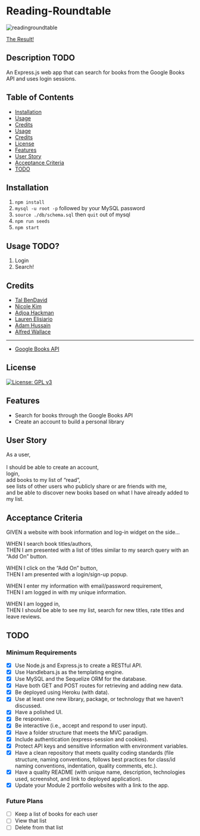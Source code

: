 # Reading-Roundtable

![readingroundtable](https://img.shields.io/badge/Reading-Roundtable-red)

[The Result!](https://reading-roundtable-a1d1097f86e5.herokuapp.com/)

## Description TODO

An Express.js web app that can search for books from the Google Books API and uses login sessions.


## Table of Contents

- [Installation](#installation)
- [Usage](#usage)
- [Credits](#credits)
- [Usage](#usage)
- [Credits](#credits)
- [License](#license)
- [Features](#features)
- [User Story](#user-story)
- [Acceptance Criteria](#acceptance-criteria)
- [TODO](#todo)


## Installation

1. `npm install`
2. `mysql -u root -p` followed by your MySQL password
3. `source ./db/schema.sql` then `quit` out of mysql
4. `npm run seeds`
5. `npm start`


## Usage TODO?

1. Login
2. Search!

## Credits

- [Tal BenDavid](https://github.com/talbdbd)
- [Nicole Kim](https://github.com/nicolehekim)
- [Adjoa Hackman](https://github.com/AdjoaHackman)
- [Lauren Elisiario](https://github.com/lelisiario)
- [Adam Hussain](https://github.com/adamh1223)
- [Alfred Wallace](https://github.com/alfwall)
---
- [Google Books API](https://developers.google.com/books)


## License

[![License: GPL v3](https://img.shields.io/badge/License-GPLv3-blue.svg)](https://www.gnu.org/licenses/gpl-3.0)


## Features

- Search for books through the Google Books API
- Create an account to build a personal library


## User Story

As a user,\
\
I should be able to create an account, \
login, \
add books to my list of “read”, \
see lists of other users who publicly share or are friends with me, \
and be able to discover new books based on what I have already added to my list.


## Acceptance Criteria
GIVEN a website with book information and log-in widget on the side...

WHEN I search book titles/authors,\
THEN I am presented with a list of titles similar to my search query with an “Add On” button.

WHEN I click on the “Add On” button,\
THEN I am presented with a login/sign-up popup.

WHEN I enter my information with email/password requirement,\
THEN I am logged in with my unique information.

WHEN I am logged in, \
THEN I should be able to see my list, search for new titles, rate titles and leave reviews.


## TODO

### Minimum Requirements
- [x] Use Node.js and Express.js to create a RESTful API.
- [x] Use Handlebars.js as the templating engine.
- [x] Use MySQL and the Sequelize ORM for the database.
- [x] Have both GET and POST routes for retrieving and adding new data.
- [x] Be deployed using Heroku (with data).
- [x] Use at least one new library, package, or technology that we haven’t discussed.
- [x] Have a polished UI.
- [x] Be responsive.
- [x] Be interactive (i.e., accept and respond to user input).
- [x] Have a folder structure that meets the MVC paradigm.
- [x] Include authentication (express-session and cookies).
- [x] Protect API keys and sensitive information with environment variables.
- [x] Have a clean repository that meets quality coding standards (file structure, naming conventions, follows best practices for class/id naming conventions, indentation, quality comments, etc.).
- [x] Have a quality README (with unique name, description, technologies used, screenshot, and link to deployed application).
- [x] Update your Module 2 portfolio websites with a link to the app.

### Future Plans
- [ ] Keep a list of books for each user
- [ ] View that list
- [ ] Delete from that list